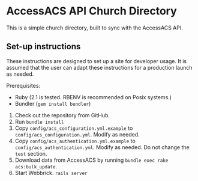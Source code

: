 AccessACS API Church Directory
==============================

This is a simple church directory, built to sync with the AccessACS API.

Set-up instructions
-------------------

These instructions are designed to set up a site for developer usage. It
is assumed that the user can adapt these instructions for a production
launch as needed.

Prerequisites:
* Ruby (2.1 is tested. RBENV is recommended on Posix systems.)
* Bundler (`gem install bundler`)

1. Check out the repository from GitHub.
2. Run `bundle install`
3. Copy `config/acs_configuration.yml.example` to `config/acs_configuration.yml`. Modify as needed.
4. Copy `config/acs_authentication.yml.example` to `config/acs_authentication.yml`. Modify as needed. Do not change the `test` section.
5. Download data from AccessACS by running `bundle exec rake acs:bulk_update`.
6. Start Webbrick. `rails server`
